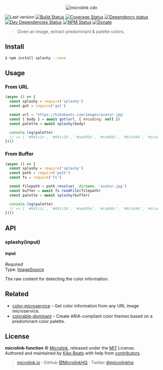 <div align="center">
  <img src="https://cdn.microlink.io/logo/banner.png" alt="microlink cdn">
</div>

![Last version](https://img.shields.io/github/tag/microlinkhq/splashy.svg?style=flat-square)
[![Build Status](https://img.shields.io/travis/microlinkhq/splashy/master.svg?style=flat-square)](https://travis-ci.org/microlinkhq/splashy)
[![Coverage Status](https://img.shields.io/coveralls/microlinkhq/splashy.svg?style=flat-square)](https://coveralls.io/github/microlinkhq/splashy)
[![Dependency status](https://img.shields.io/david/microlinkhq/splashy.svg?style=flat-square)](https://david-dm.org/microlinkhq/splashy)
[![Dev Dependencies Status](https://img.shields.io/david/dev/microlinkhq/splashy.svg?style=flat-square)](https://david-dm.org/microlinkhq/splashy#info=devDependencies)
[![NPM Status](https://img.shields.io/npm/dm/splashy.svg?style=flat-square)](https://www.npmjs.org/package/splashy)
[![Donate](https://img.shields.io/badge/donate-paypal-blue.svg?style=flat-square)](https://paypal.me/Kikobeats)

> Given an image, extract predominant & palette colors.

## Install

```bash
$ npm install splashy --save
```

## Usage

### From URL

```js
(async () => {
  const splashy = require('splashy')
  const got = require('got')

  const url = 'https://kikobeats.com/images/avatar.jpg'
  const { body } = await got(url, { encoding: null })
  const palette = await splashy(body)

  console.log(palette)
  // => [ '#941c1c', '#841c16', '#aa695e', '#ca866c', '#6c5444', '#cca4a4' ]
})()
```

### From Buffer

```js
(async () => {
  const splashy = require('splashy')
  const path = require('path')
  const fs = require('fs')

  const filepath = path.resolve(__dirname, 'avatar.jpg')
  const buffer = await fs.readFile(filepath)
  const palette = await splashy(buffer)

  console.log(palette)
  // => [ '#941c1c', '#841c16', '#aa695e', '#ca866c', '#6c5444', '#cca4a4' ]
})()
```

## API

### splashy(input)

#### input

*Required*<br>
Type: [ImageSource](https://github.com/akfish/node-vibrant#imagesource)

The raw content for detecting the color information.

## Related

- [color-microservice](https://github.com/Kikobeats/color-microservice) – Get color information from any URL image microservice.
- [colorable-dominant](https://github.com/Kikobeats/colorable-dominant) – Create ARIA-compliant color themes based on a predominant color palette.

## License

**microlink-function** © [Microlink](https://microlink.io), released under the [MIT](https://github.com/microlink/microlink-function/blob/master/LICENSE.md) License.<br>
Authored and maintained by [Kiko Beats](https://kikobeats.com) with help from [contributors](https://github.com/microlink/microlink-function/contributors).

> [microlink.io](https://microlink.io) · GitHub [@MicrolinkHQ](https://github.com/microlinkhq) · Twitter [@microlinkhq](https://twitter.com/microlinkhq)

